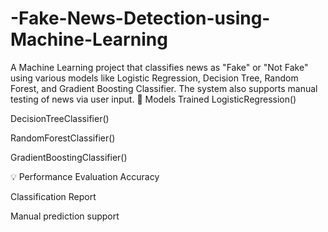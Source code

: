 # -Fake-News-Detection-using-Machine-Learning
A Machine Learning project that classifies news as "Fake" or "Not Fake" using various models like Logistic Regression, Decision Tree, Random Forest, and Gradient Boosting Classifier. The system also supports manual testing of news via user input.
🧠 Models Trained
LogisticRegression()

DecisionTreeClassifier()

RandomForestClassifier()

GradientBoostingClassifier()

💡 Performance Evaluation
Accuracy

Classification Report

Manual prediction support

